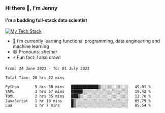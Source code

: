 ### Hi there 👋, I'm Jenny
#### I'm a budding full-stack data scientist

<a href="TechStack">
  <img align="center" src="https://github-readme-tech-stack.vercel.app/api/cards?align=center&titleAlign=center&showBorder=false&lineCount=1&theme=catppuccin_mocha&hideBg=true&line1=python,python,auto;scala,scala,auto;databricks,databricks,auto;apachespark,spark,auto;" alt="My Tech Stack" />
</a>

- 🌱 I’m currently learning functional programming, data engineering and machine learning 
- 😄 Pronouns: she/her 
- ⚡ Fun fact: I also draw! 

<!--START_SECTION:waka-->

```txt
From: 24 June 2023 - To: 01 July 2023

Total Time: 20 hrs 22 mins

Python       9 hrs 58 mins   ████████████▒░░░░░░░░░░░░   49.01 %
YAML         3 hrs 57 mins   █████░░░░░░░░░░░░░░░░░░░░   19.42 %
TOML         2 hrs 35 mins   ███▒░░░░░░░░░░░░░░░░░░░░░   12.70 %
JavaScript   1 hr 10 mins    █▒░░░░░░░░░░░░░░░░░░░░░░░   05.79 %
Lua          1 hr 7 mins     █▒░░░░░░░░░░░░░░░░░░░░░░░   05.54 %
```

<!--END_SECTION:waka-->
